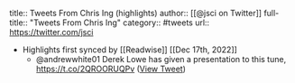 title:: Tweets From Chris Ing (highlights)
author:: [[@jsci on Twitter]]
full-title:: "Tweets From Chris Ing"
category:: #tweets
url:: https://twitter.com/jsci

- Highlights first synced by [[Readwise]] [[Dec 17th, 2022]]
	- @andrewwhite01 Derek Lowe has given a presentation to this tune, https://t.co/2QROORUQPv ([View Tweet](https://twitter.com/jsci/status/1603478807599616005))